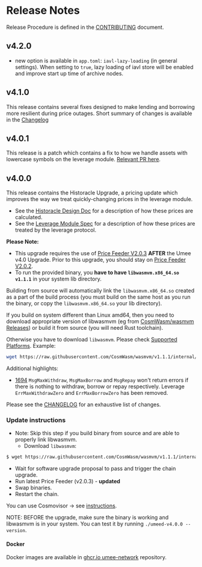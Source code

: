 <!-- markdownlint-disable MD013 -->
<!-- markdownlint-disable MD024 -->
<!-- markdownlint-disable MD040 -->

# Release Notes

Release Procedure is defined in the [CONTRIBUTING](CONTRIBUTING.md#release-procedure) document.

## v4.2.0

- new option is available in `app.toml`: `iavl-lazy-loading` (in general settings). When setting to `true`, lazy loading of iavl store will be enabled and improve start up time of archive nodes.

## v4.1.0

This release contains several fixes designed to make lending and borrowing more resilient during price outages. Short summary of changes is available in the [Changelog](./CHANGELOG.md)

## v4.0.1

This release is a patch which contains a fix to how we handle assets with lowercase symbols on the leverage module. [Relevant PR here](https://github.com/umee-network/umee/pull/1800).

## v4.0.0

This release contains the Historacle Upgrade, a pricing update which improves the way we treat quickly-changing prices in the leverage module.

- See the [Historacle Design Doc](./docs/design_docs/011-historacle-pricing.md) for a description of how these prices are calculated.
- See the [Leverage Module Spec](./x/leverage/README.md#historic-borrow-limit-value) for a description of how these prices are treated by the leverage protocol.

**Please Note:**

- This upgrade requires the use of [Price Feeder V2.0.3](https://github.com/umee-network/umee/releases/tag/price-feeder/v2.0.3) **AFTER** the Umee v4.0 Upgrade. Prior to this upgrade, you should stay on [Price Feeder V2.0.2](https://github.com/umee-network/umee/releases/tag/price-feeder/v2.0.2).
- To run the provided binary, you **have to have `libwasmvm.x86_64.so v1.1.1`** in your system lib directory.

Building from source will automatically link the `libwasmvm.x86_64.so` created as a part of the build process (you must build on the same host as you run the binary, or copy the `libwasmvm.x86_64.so` your lib directory).

If you build on system different than Linux amd64, then you need to download appropriate version of libwasmvm (eg from [CosmWasm/wasmvm Releases](https://github.com/CosmWasm/wasmvm/releases)) or build it from source (you will need Rust toolchain).

Otherwise you have to download `libwasmvm`. Please check [Supported Platforms](https://github.com/CosmWasm/wasmvm/tree/main/#supported-platforms). Example:

```bash
wget https://raw.githubusercontent.com/CosmWasm/wasmvm/v1.1.1/internal/api/libwasmvm.$(uname -m).so -P /lib/
```

Additional highlights:

- [1694](https://github.com/umee-network/umee/pull/1694) `MsgMaxWithdraw`, `MsgMaxBorrow` and `MsgRepay` won't return errors if there is nothing to withdraw, borrow or repay respectively. Leverage `ErrMaxWithdrawZero` and `ErrMaxBorrowZero` has been removed.

Please see the [CHANGELOG](./CHANGELOG.md#v4.0.0) for an exhaustive list of changes.

### Update instructions

- Note: Skip this step if you build binary from source and are able to properly link libwasmvm.
  - Download `libwasmvm`:

```bash
$ wget https://raw.githubusercontent.com/CosmWasm/wasmvm/v1.1.1/internal/api/libwasmvm.$(uname -m).so -O /lib/libwasmvm.$(uname -m).so
```

- Wait for software upgrade proposal to pass and trigger the chain upgrade.
- Run latest Price Feeder (v2.0.3) - **updated**
- Swap binaries.
- Restart the chain.

You can use Cosmovisor → see [instructions](https://github.com/umee-network/umee/#cosmovisor).

NOTE: BEFORE the upgrade, make sure the binary is working and libwasmvm is in your system. You can test it by running `./umeed-v4.0.0 --version`.

#### Docker

Docker images are available in [ghcr.io umee-network](https://github.com/umee-network/umee/pkgs/container/umeed) repository.
